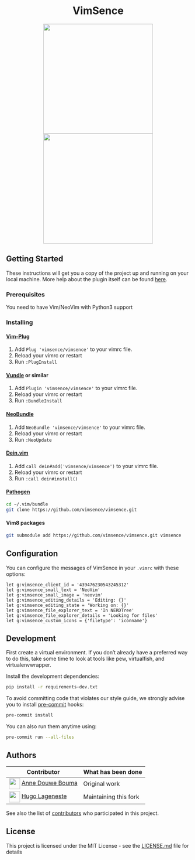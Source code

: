 <p align="center">
  <h1 align="center">VimSence</h1>
</p>

<p align="center">
  <img src="https://i.imgur.com/aL4g3nx.png" width="300">
  <img src="https://i.imgur.com/nrhZj4O.png" width="300">
</p>

## Getting Started
These instructions will get you a copy of the project up and running on your local machine.
More help about the plugin itself can be found [here](doc/vimsence.txt).

### Prerequisites
You need to have Vim/NeoVim with Python3 support

### Installing
#### [Vim-Plug](https://github.com/junegunn/vim-plug)
1. Add `Plug 'vimsence/vimsence'` to your vimrc file.
2. Reload your vimrc or restart
3. Run `:PlugInstall`

#### [Vundle](https://github.com/VundleVim/Vundle.vim) or similar
1. Add `Plugin 'vimsence/vimsence'` to your vimrc file.
2. Reload your vimrc or restart
3. Run `:BundleInstall`

#### [NeoBundle](https://github.com/Shougo/neobundle.vim)
1. Add `NeoBundle 'vimsence/vimsence'` to your vimrc file.
2. Reload your vimrc or restart
3. Run `:NeoUpdate`

#### [Dein.vim](https://github.com/Shougo/dein.vim)
1. Add `call dein#add('vimsence/vimsence')` to your vimrc file.
2. Reload your vimrc or restart
3. Run `:call dein#install()`

#### [Pathogen](https://github.com/tpope/vim-pathogen)
```sh
cd ~/.vim/bundle
git clone https://github.com/vimsence/vimsence.git
```

#### Vim8 packages
```sh
git submodule add https://github.com/vimsence/vimsence.git vimsence
```

## Configuration
You can configure the messages of VimSence in your `.vimrc` with these options:
```vim
let g:vimsence_client_id = '439476230543245312'
let g:vimsence_small_text = 'NeoVim'
let g:vimsence_small_image = 'neovim'
let g:vimsence_editing_details = 'Editing: {}'
let g:vimsence_editing_state = 'Working on: {}'
let g:vimsence_file_explorer_text = 'In NERDTree'
let g:vimsence_file_explorer_details = 'Looking for files'
let g:vimsence_custom_icons = {'filetype': 'iconname'}
```

## Development
First create a virtual environment.
If you don’t already have a preferred way to do this,
take some time to look at tools like pew, virtualfish, and virtualenvwrapper.

Install the development dependencies:
```sh
pip install -r requirements-dev.txt
```

To avoid committing code that violates our style guide, we strongly advise you to install [pre-commit](https://pre-commit.com/) hooks:
```sh
pre-commit install
```

You can also run them anytime using:
```sh
pre-commit run --all-files
```

## Authors
| Contributor                                                                                                                         | What has been done    |
|-------------------------------------------------------------------------------------------------------------------------------------|-----------------------|
| <img src="https://avatars.githubusercontent.com/anned20" height=30px align=center>   [Anne Douwe Bouma](https://github.com/anned20) | Original work         |
| <img src="https://avatars.githubusercontent.com/hugolgst" height=30px align=center>   [Hugo Lageneste](https://github.com/hugolgst) | Maintaining this fork |

See also the list of [contributors](https://github.com/vimsence/vimsence/contributors) who participated in this project.

## License
This project is licensed under the MIT License - see the [LICENSE.md](LICENSE.md) file for details
